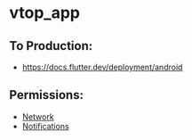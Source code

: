 # vtop_app

## To Production:

- https://docs.flutter.dev/deployment/android

## Permissions:

- [Network](https://docs.flutter.dev/development/data-and-backend/networking)
- [Notifications](https://www.freecodecamp.org/news/local-notifications-in-flutter/)
